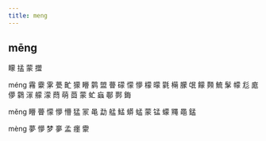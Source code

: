 ```yaml
---
title: meng
---
```


## mēng
矇
掹
蒙
擝

méng
霿
靀
雺
甍
甿
獴
矒
鹲
盟
瞢
礞
懞
懜
檬
曚
氋
橗
朦
氓
饛
顭
鯍
髳
幪
尨
庬
儚
鸏
溕
艨
濛
蕄
萌
莔
蒙
虻
蝱
鄳
鄸
鋂

































měng
矒
瞢
懞
懜
懵
猛
冡
黾
勐
艋
鯭
蟒
蜢
蒙
锰
蠓
鼆
黽
錳




mèng
夢
懜
梦
夣
孟
癦
霥
